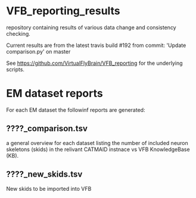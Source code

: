 # VFB_reporting_results
repository containing results of various data change and consistency checking.

Current results are from the latest travis build #192 from commit: 'Update comparison.py' on master

See https://github.com/VirtualFlyBrain/VFB_reporting for the underlying scripts.

# EM dataset reports
For each EM dataset the followinf reports are generated:
## ????_comparison.tsv 
  a general overview for each dataset listing the number of included neuron skeletons (skids) in the relivant CATMAID instnace vs VFB KnowledgeBase (KB).
## ????_new_skids.tsv
  New skids to be imported into VFB

